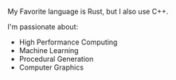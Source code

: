 
My Favorite language is Rust, but I also use C++.

I'm passionate about:

- High Performance Computing
- Machine Learning
- Procedural Generation
- Computer Graphics

